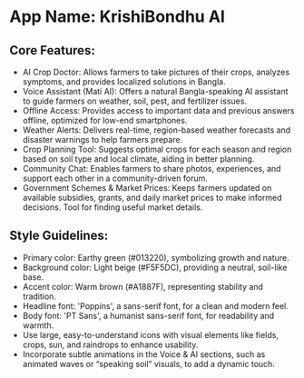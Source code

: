 # **App Name**: KrishiBondhu AI

## Core Features:

- AI Crop Doctor: Allows farmers to take pictures of their crops, analyzes symptoms, and provides localized solutions in Bangla.
- Voice Assistant (Mati AI): Offers a natural Bangla-speaking AI assistant to guide farmers on weather, soil, pest, and fertilizer issues.
- Offline Access: Provides access to important data and previous answers offline, optimized for low-end smartphones.
- Weather Alerts: Delivers real-time, region-based weather forecasts and disaster warnings to help farmers prepare.
- Crop Planning Tool: Suggests optimal crops for each season and region based on soil type and local climate, aiding in better planning.
- Community Chat: Enables farmers to share photos, experiences, and support each other in a community-driven forum.
- Government Schemes & Market Prices: Keeps farmers updated on available subsidies, grants, and daily market prices to make informed decisions. Tool for finding useful market details.

## Style Guidelines:

- Primary color: Earthy green (#013220), symbolizing growth and nature.
- Background color: Light beige (#F5F5DC), providing a neutral, soil-like base.
- Accent color: Warm brown (#A1887F), representing stability and tradition.
- Headline font: 'Poppins', a sans-serif font, for a clean and modern feel.
- Body font: 'PT Sans', a humanist sans-serif font, for readability and warmth.
- Use large, easy-to-understand icons with visual elements like fields, crops, sun, and raindrops to enhance usability.
- Incorporate subtle animations in the Voice & AI sections, such as animated waves or “speaking soil” visuals, to add a dynamic touch.
